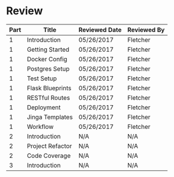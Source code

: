 # Review

| Part | Title            | Reviewed Date | Reviewed By |
|------|------------------|---------------|-------------|
| 1    | Introduction     | 05/26/2017    | Fletcher    |
| 1    | Getting Started  | 05/26/2017    | Fletcher    |
| 1    | Docker Config    | 05/26/2017    | Fletcher    |
| 1    | Postgres Setup   | 05/26/2017    | Fletcher    |
| 1    | Test Setup       | 05/26/2017    | Fletcher    |
| 1    | Flask Blueprints | 05/26/2017    | Fletcher    |
| 1    | RESTful Routes   | 05/26/2017    | Fletcher    |
| 1    | Deployment       | 05/26/2017    | Fletcher    |
| 1    | Jinga Templates  | 05/26/2017    | Fletcher    |
| 1    | Workflow         | 05/26/2017    | Fletcher    |
| 2    | Introduction     | N/A           | N/A         |
| 2    | Project Refactor | N/A           | N/A         |
| 2    | Code Coverage    | N/A           | N/A         |
| 3    | Introduction     | N/A           | N/A         |
